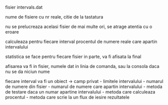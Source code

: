 fisier intervals.dat

nume de fisiere cu nr reale, citie de la tastatura

nu se prelucreaza acelasi fisier de mai multe ori, se atrage atentia cu o eroare

calculeaza pentru fiecare interval procentul de numere reale care apartin intervalului

statistica se face pentru fiecare fisier in parte, va fi afisata la final

afisarea va fi in fisier, numele dat in linia de comanda, sau la consola daca nu se da niciun nume

fiecare interval va fi un obiect
-> camp privat - limitele intervalului - numarul de numere din fisier - numarul de numere care apartin intervalului - metoda de testare daca un numar apartine intervalului - metoda care calculeaza procentul - metoda care scrie la un flux de iesire rezultatele
